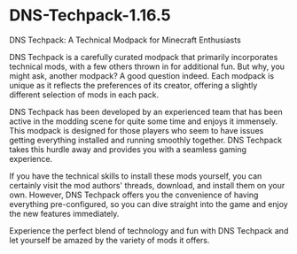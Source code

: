 # DNS-Techpack-1.16.5

DNS Techpack: A Technical Modpack for Minecraft Enthusiasts

DNS Techpack is a carefully curated modpack that primarily incorporates technical mods, with a few others thrown in for additional fun. But why, you might ask, another modpack? A good question indeed. Each modpack is unique as it reflects the preferences of its creator, offering a slightly different selection of mods in each pack.

DNS Techpack has been developed by an experienced team that has been active in the modding scene for quite some time and enjoys it immensely. This modpack is designed for those players who seem to have issues getting everything installed and running smoothly together. DNS Techpack takes this hurdle away and provides you with a seamless gaming experience.

If you have the technical skills to install these mods yourself, you can certainly visit the mod authors' threads, download, and install them on your own. However, DNS Techpack offers you the convenience of having everything pre-configured, so you can dive straight into the game and enjoy the new features immediately.

Experience the perfect blend of technology and fun with DNS Techpack and let yourself be amazed by the variety of mods it offers.
